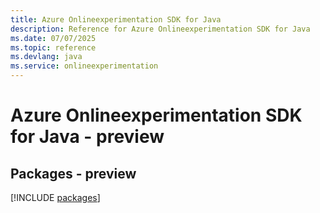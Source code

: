 ```yaml
---
title: Azure Onlineexperimentation SDK for Java
description: Reference for Azure Onlineexperimentation SDK for Java
ms.date: 07/07/2025
ms.topic: reference
ms.devlang: java
ms.service: onlineexperimentation
---
```

# Azure Onlineexperimentation SDK for Java - preview
## Packages - preview
[!INCLUDE [packages](onlineexperimentation-index.md)]